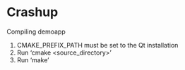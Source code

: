 Crashup
=======

Compiling demoapp
1. CMAKE_PREFIX_PATH must be set to the Qt installation
2. Run ‘cmake <source_directory>’
3. Run ‘make’
